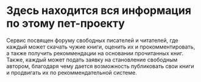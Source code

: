 # Здесь находится вся информация по этому пет-проекту

Сервис посвящен форуму свободных писателей и читателей, где каждый может скачать чужие книги, оценить их и прокомментировать, а также получить рекоммендации на основании прочитанных книг. Также, каждый может подать заявку на становление свободным автором, благодаря чему дается возможность публиковать свои книги и продвигать их по рекоммендательной системе.

